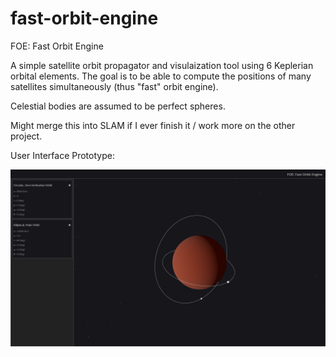 # fast-orbit-engine

FOE: Fast Orbit Engine

A simple satellite orbit propagator and visulaization tool using 6 Keplerian orbital elements. The goal is to be able to compute the positions of many satellites simultaneously (thus "fast" orbit engine).

Celestial bodies are assumed to be perfect spheres.

Might merge this into SLAM if I ever finish it / work more on the other project.

User Interface Prototype:

![FOEInterface](https://raw.githubusercontent.com/pdflynn/fast-orbit-engine/main/ui.png)
